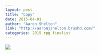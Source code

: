 ```yaml
---
layout: post
title: "Copy"
date: 2015-04-01
author: "Aaron Shelton"
link: "http://aaronjshelton.brushd.com/"
categories: 2015 rpg finalist
---
```


![]({{site.url}}/2015images/Copy.jpg)

